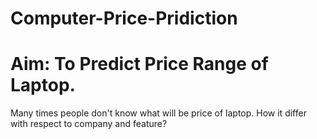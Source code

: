# Computer-Price-Pridiction 
# Aim: To Predict Price Range of Laptop.
Many times people don't know what will be price of laptop.
How it differ with respect to company and feature?

